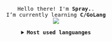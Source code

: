 <p align="center">
    <br>
    <samp>
        Hello there! I'm <b>Spray.</b>.
        <br> I’m currently learning <b>C/GoLang</b>
        <br>
    </samp>
    <img align="middle"
        src="https://github-readme-stats.vercel.app/api?username=sprayx&show_icons=true&theme=synthwave&hide_title=true" />
</p>

<details align="center">
    <summary> <b> <samp> Most used languanges </samp></b></summary>
    <samp>
        <img align="middle"
            src="https://github-readme-stats.vercel.app/api/top-langs/?username=sprayx&hide_title=true&layout=compact" />
    </samp>
</details>

